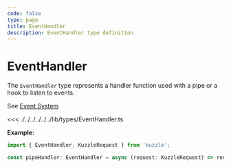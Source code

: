 ```yaml
---
code: false
type: page
title: EventHandler
description: EventHandler type definition
---
```


# EventHandler

The `EventHandler` type represents a handler function used with a pipe or a hook to listen to events.

See [Event System](/core/2/guides/develop-on-kuzzle/event-system)

<<< ./../../../../../lib/types/EventHandler.ts

**Example:**

```js
import { EventHandler, KuzzleRequest } from 'kuzzle';

const pipeHandler: EventHandler = async (request: KuzzleRequest) => request
```